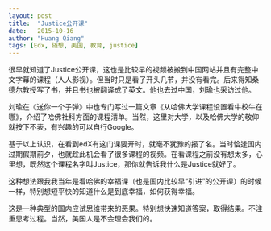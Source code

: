 ```yaml
---
layout: post
title:  "Justice公开课"
date:   2015-10-16
author: "Huang Qiang"
tags: [Edx, 随想, 美国, 教育, justice]
---
```


很早就知道了Justice公开课，这也是比较早的视频被搬到中国网站并且有完整中文字幕的课程（人人影视）。但当时只是看了开头几节，并没有看完。后来得知桑德尔教授写了书，并且书也被翻译成了英文。他也去过中国，刘瑜也采访过他。

刘瑜在《送你一个子弹》中也专门写过一篇文章《从哈佛大学课程设置看牛校牛在哪》，介绍了哈佛社科方面的课程清单。当然，这里对大学，以及哈佛大学的敬仰就按下不表，有兴趣的可以自行Google。

基于以上认识，在看到edX有这门课要开时，就毫不犹豫的报了名。当时恰逢国内过期假期前夕，也就趁此机会看了很多课程的视频。在看课程之前没有想太多，心里想，既然这个课程名字叫Justice，那你就告诉我什么是Justice就好了。

这种想法跟我我当年是看哈佛的幸福课（也是国内比较早“引进”的公开课）的时候一样，特别想短平快的知道什么是到底幸福，如何获得幸福。

这是一种典型的国内应试思维带来的恶果。特别想快速知道答案，取得结果。不注重思考过程。当然，美国人是不会理会我们的。

